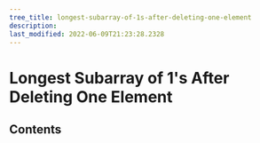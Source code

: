 ```yaml
---
tree_title: longest-subarray-of-1s-after-deleting-one-element
description: 
last_modified: 2022-06-09T21:23:28.2328
---
```


# Longest Subarray of 1's After Deleting One Element

## Contents
